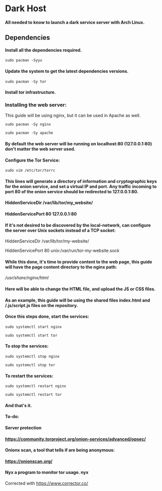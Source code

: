 # Dark Host
#### All needed to know to launch a dark service server with Arch Linux.

## Dependencies
#### Install all the dependencies required.

```
sudo pacman -Syyu
```
#### Update the system to get the latest dependencies versions.

```
sudo pacman -Sy tor
```
#### Install tor infrastructure.

### Installing the web server:

This guide will be using nginx, but it can be used in Apache as well.

```
sudo pacman -Sy nginx
```

```
sudo pacman -Sy apache
```

#### By default the web server will be running on localhost:80 (127.0.0.1:80) don't matter the web server used.

#### Configure the Tor Service:

```
sudo vim /etc/tor/torrc
```

#### This lines will generate a directory of information and cryptographic keys for the onion service, and set a virtual IP and port. Any traffic incoming to port 80 of the onion service should be redirected to 127.0.0.1:80.

#### HiddenServiceDir /var/lib/tor/my_website/

#### HiddenServicePort 80 127.0.0.1:80

#### If it's not desired to be discovered by the local-network, can configure the server over Unix sockets instead of a TCP socket:

HiddenServiceDir /var/lib/tor/my-website/

HiddenServicePort 80 unix:/var/run/tor-my-website.sock

#### While this done, it's time to provide content to the web page, this guide will have the page content directory to the nginx path:

*/usr/share/nginx/html*

#### Here will be able to change the HTML file, and upload the JS or CSS files.

#### As an example, this guide will be using the shared files index.html and /.js/script.js files on the repository.

#### Once this steps done, start the services:

```
sudo systemctl start nginx
```

```
sudo systemctl start tor
```

#### To stop the services:

```
sudo systemctl stop nginx
```

```
sudo systemctl stop tor
```

#### To restart the services:

```
sudo systemctl restart nginx
```

```
sudo systemctl restart tor
```

#### And that's it.

#### To-do:

#### Server protection

#### https://community.torproject.org/onion-services/advanced/opsec/

#### Onionx scan, a tool that tells if are being anonymous:

#### https://onionscan.org/

#### Nyx a program to monitor tor usage. nyx



Corrected with https://www.corrector.co/
